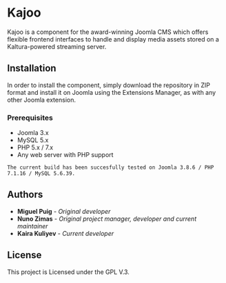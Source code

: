 # Kajoo

Kajoo is a component for the award-winning Joomla CMS which offers flexible frontend interfaces to handle and display media assets 
stored on a Kaltura-powered streaming server.

## Installation

In order to install the component, simply download the repository in ZIP format and install it on Joomla using the Extensions 
Manager, as with any other Joomla extension.

### Prerequisites

* Joomla 3.x
* MySQL 5.x
* PHP 5.x / 7.x
* Any web server with PHP support 

```
The current build has been succesfully tested on Joomla 3.8.6 / PHP 7.1.16 / MySQL 5.6.39.
```

## Authors

* **Miguel Puig** - *Original developer*
* **Nuno Zimas** - *Original project manager, developer and current maintainer*
* **Kaira Kuliyev** - *Current developer*

## License

This project is Licensed under the GPL V.3.
